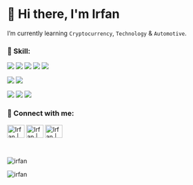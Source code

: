 # 👋 Hi there, I'm Irfan 

I’m currently learning `Cryptocurrency`, `Technology` & `Automotive`.

### 💼 Skill:
![](https://img.shields.io/badge/Code-PHP-informational?style=flat&logo=php&color=563d7c) 
![](https://img.shields.io/badge/Code-HTML5-informational?style=flat&logo=html5&color=red) 
![](https://img.shields.io/badge/Code-React-informational?style=flat&logo=react&color=61DBFB) 
![](https://img.shields.io/badge/Code-JavaScript-informational?style=flat&logo=javascript&color=F0DB4F) 
![](https://img.shields.io/badge/Code-MySQL-informational?style=flat&logo=mysql&color=563d7c) 

![](https://img.shields.io/badge/Style-Bootstrap-informational?style=flat&logo=bootstrap&color=563d7c) 
![](https://img.shields.io/badge/Style-CSS3-informational?style=flat&logo=css3)

![](https://img.shields.io/badge/Tools-Github-informational?style=flat&logo=github&color=black) 
![](https://img.shields.io/badge/Tools-Figma-informational?style=flat&logo=figma&color=red)
![](https://img.shields.io/badge/Tools-Git-informational?style=flat&logo=git&color=red)


### 🤝 Connect with me:

<a href="https://www.twitter.com/fan23x/"><img align="center" src="https://raw.githubusercontent.com/rahuldkjain/github-profile-readme-generator/master/src/images/icons/Social/twitter.svg" alt="Irfan | Twitter" height="30" width="40"/></a>
<a href="https://www.twitter.com/fan23x/"><img align="center" src="https://github.com/yushi1007/yushi1007/blob/main/images/linkedin.svg" alt="Irfan | Linkedin" height="30" width="40"/></a>
<a href="https://www.instagram.com/fan23x/"><img align="center" src="https://github.com/yushi1007/yushi1007/blob/main/images/instagram.svg" alt="Irfan | Instagram" height="30" width="40"/></a></br>




</br>
<p><img src="https://github-readme-stats.vercel.app/api?username=ifmystery&show_icons=true&theme=tokyonight&locale=en" alt="irfan" /></p>
<p><img src="https://github-readme-stats.vercel.app/api/top-langs/?username=ifmystery&layout=compact&show_icons=true&theme=tokyonight&locale=en" alt="irfan" /></p>
